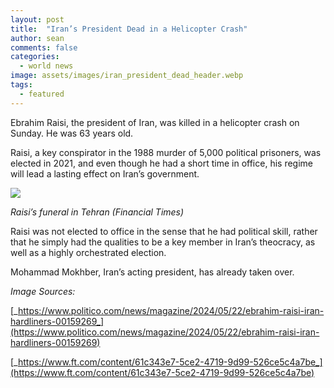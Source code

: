 ```yaml
---
layout: post
title:  "Iran’s President Dead in a Helicopter Crash"
author: sean
comments: false
categories:
  - world news
image: assets/images/iran_president_dead_header.webp
tags:
  - featured
---
```


Ebrahim Raisi, the president of Iran, was killed in a helicopter crash on Sunday. He was 63 years old.

Raisi, a key conspirator in the 1988 murder of 5,000 political prisoners, was elected in 2021, and even though he had a short time in office, his regime will lead a lasting effect on Iran’s government.

![](https://lh7-us.googleusercontent.com/O2oHSZIxL2LcnarHs8Lk3z93AImBlrGUi9bp1esfvmt7OFlx0TkItRSGPsAMhkDCpNlX3CY-SV3feE-ha_e7GQiFRP5HdDeWyi7QUdtr-ljL-5qldCkqkLxQjyQ6wXAHi36KXnRi9ocL9DfMlAuGMMk)

_Raisi’s funeral in Tehran (Financial Times)_

Raisi was not elected to office in the sense that he had political skill, rather that he simply had the qualities to be a key member in Iran’s theocracy, as well as a highly orchestrated election.

Mohammad Mokhber, Iran’s acting president, has already taken over.

_Image Sources:_

[_https://www.politico.com/news/magazine/2024/05/22/ebrahim-raisi-iran-hardliners-00159269_](https://www.politico.com/news/magazine/2024/05/22/ebrahim-raisi-iran-hardliners-00159269)

[_https://www.ft.com/content/61c343e7-5ce2-4719-9d99-526ce5c4a7be_](https://www.ft.com/content/61c343e7-5ce2-4719-9d99-526ce5c4a7be)